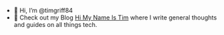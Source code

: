 - 👋 Hi, I’m @timgriff84
- 👀 Check out my Blog [Hi My Name Is Tim](https://himynameistim.com) where I write general thoughts and guides on all things tech.

<!---
timgriff84/timgriff84 is a ✨ special ✨ repository because its `README.md` (this file) appears on your GitHub profile.
You can click the Preview link to take a look at your changes.
--->
